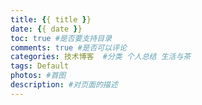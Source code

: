 ```yaml
---
title: {{ title }}
date: {{ date }}
toc: true #是否要支持目录
comments: true #是否可以评论
categories: 技术博客  #分类 个人总结 生活与茶
tags: Default 
photos: #首图  
description: #对页面的描述
---
```



